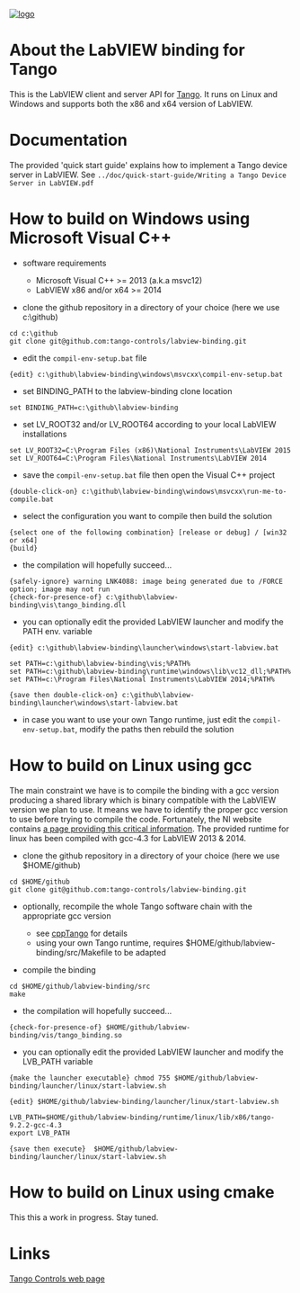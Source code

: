 [![logo](http://www.tango-controls.org/static/tango/img/logo_tangocontrols.png)](http://www.tango-controls.org)

# About the LabVIEW binding for Tango

This is the LabVIEW client and server API for [Tango](http://tango-controls.org). 
It runs on Linux and Windows and supports both the x86 and x64 version of LabVIEW.

# Documentation

The provided 'quick start guide' explains how to implement a Tango device server in LabVIEW.
See `../doc/quick-start-guide/Writing a Tango Device Server in LabVIEW.pdf`

# How to build on Windows using Microsoft Visual C++ 
- software requirements 
  * Microsoft Visual C++ >= 2013 (a.k.a msvc12) 
  * LabVIEW x86 and/or x64 >= 2014
  
- clone the github repository in a directory of your choice (here we use c:\github)
```
cd c:\github 
git clone git@github.com:tango-controls/labview-binding.git
```

- edit the `compil-env-setup.bat` file
```
{edit} c:\github\labview-binding\windows\msvcxx\compil-env-setup.bat
```

- set BINDING_PATH to the labview-binding clone location  
```
set BINDING_PATH=c:\github\labview-binding 
```

- set LV_ROOT32 and/or LV_ROOT64 according to your local LabVIEW installations
```
set LV_ROOT32=C:\Program Files (x86)\National Instruments\LabVIEW 2015
set LV_ROOT64=C:\Program Files\National Instruments\LabVIEW 2014
```

- save the `compil-env-setup.bat` file then open the Visual C++ project
```
{double-click-on} c:\github\labview-binding\windows\msvcxx\run-me-to-compile.bat
```

- select the configuration you want to compile then build the solution
```
{select one of the following combination} [release or debug] / [win32 or x64]
{build}
```

- the compilation will hopefully succeed...
```
{safely-ignore} warning LNK4088: image being generated due to /FORCE option; image may not run
{check-for-presence-of} c:\github\labview-binding\vis\tango_binding.dll
 ```

- you can optionally edit the provided LabVIEW launcher and modify the PATH env. variable
```
{edit} c:\github\labview-binding\launcher\windows\start-labview.bat

set PATH=c:\github\labview-binding\vis;%PATH%
set PATH=c:\github\labview-binding\runtime\windows\lib\vc12_dll;%PATH%
set PATH=c:\Program Files\National Instruments\LabVIEW 2014;%PATH%

{save then double-click-on} c:\github\labview-binding\launcher\windows\start-labview.bat
```

- in case you want to use your own Tango runtime, just edit the `compil-env-setup.bat`, modify the paths then rebuild the solution

# How to build on Linux using gcc 
The main constraint we have is to compile the binding with a gcc version producing a shared library which is binary compatible with the LabVIEW version we plan to use. It means we have to identify the proper gcc version to use before trying to compile the code. Fortunately, the NI website contains [a page providing this critical information]( http://digital.ni.com/public.nsf/allkb/4596349739E988088625761C005B197E). The provided runtime for linux has been compiled with gcc-4.3 for LabVIEW 2013 & 2014.

- clone the github repository in a directory of your choice (here we use $HOME/github)
```
cd $HOME/github
git clone git@github.com:tango-controls/labview-binding.git
```

- optionally, recompile the whole Tango software chain with the appropriate gcc version
  * see [cppTango](https://github.com/tango-controls/cppTango) for details
  * using your own Tango runtime, requires $HOME/github/labview-binding/src/Makefile to be adapted
  
- compile the binding 
```
cd $HOME/github/labview-binding/src
make
```

- the compilation will hopefully succeed...
 ```
 {check-for-presence-of} $HOME/github/labview-binding/vis/tango_binding.so
 ```

- you can optionally edit the provided LabVIEW launcher and modify the LVB_PATH variable
```
{make the launcher executable} chmod 755 $HOME/github/labview-binding/launcher/linux/start-labview.sh

{edit} $HOME/github/labview-binding/launcher/linux/start-labview.sh

LVB_PATH=$HOME/github/labview-binding/runtime/linux/lib/x86/tango-9.2.2-gcc-4.3
export LVB_PATH

{save then execute}  $HOME/github/labview-binding/launcher/linux/start-labview.sh
```

# How to build on Linux using cmake

This this a work in progress. Stay tuned.

# Links

[Tango Controls web page](http://tango-controls.org)
